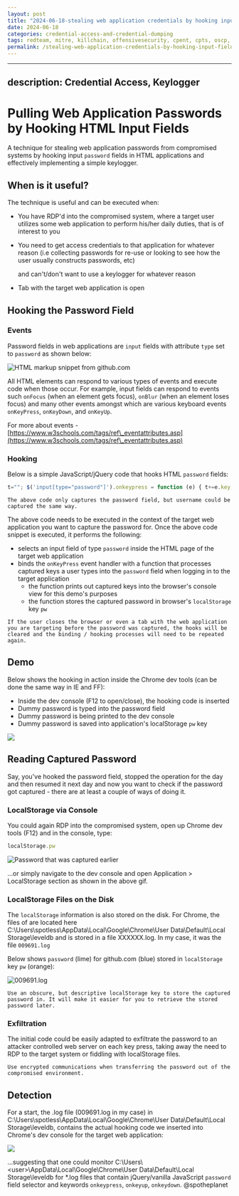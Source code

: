 ```yaml
---
layout: post
title: "2024-06-18-stealing web application credentials by hooking input fields"
date: 2024-06-18
categories: credential-access-and-credential-dumping
tags: redteam, mitre, killchain, offensivesecurity, cpent, cpts, oscp, exploit
permalink: /stealing-web-application-credentials-by-hooking-input-fields/
---
```


---
description: Credential Access, Keylogger
---

# Pulling Web Application Passwords by Hooking HTML Input Fields

A technique for stealing web application passwords from compromised systems by hooking input `password` fields in HTML applications and effectively implementing a simple keylogger.

## When is it useful?

The technique is useful and can be executed when:

* You have RDP'd into the compromised system, where a target user utilizes some web application to perform his/her daily duties, that is of interest to you
*   You need to get access credentials to that application for whatever reason (i.e collecting passwords for re-use or looking to see how the user usually constructs passwords, etc)

    and can't/don't want to use a keylogger for whatever reason
* Tab with the target web application is open

## Hooking the Password Field

### Events

Password fields in web applications are `input` fields with attribute `type` set to `password` as shown below:

![HTML markup snippet from github.com](<../../.gitbook/assets/image (417).png>)

All HTML elements can respond to various types of events and execute code when those occur. For example, input fields can respond to events such `onFocus` (when an element gets focus), `onBlur` (when an element loses focus) and many other events amongst which are various keyboard events `onKeyPress`, `onKeyDown`, and `onKeyUp`.&#x20;

For more about events - [https://www.w3schools.com/tags/ref\_eventattributes.asp](https://www.w3schools.com/tags/ref\_eventattributes.asp)

### Hooking

Below is a simple JavaScript/jQuery code that hooks HTML `password` fields:

```javascript
t=""; $('input[type="password"]').onkeypress = function (e) { t+=e.key; console.log(t); localStorage.setItem("pw", t); } 
```

```
The above code only captures the password field, but username could be captured the same way.
```

The above code needs to be executed in the context of the target web application you want to capture the password for. Once the above code snippet is executed, it performs the following:

* selects an input field of type `password` inside the HTML page of the target web application
* binds the `onKeyPress` event handler with a function that processes captured keys a user types into the `password` field when logging in to the target application
  * the function prints out captured keys into the browser's console view for this demo's purposes
  * the function stores the captured password in browser's `localStorage` key `pw`

```
If the user closes the browser or even a tab with the web application you are targeting before the password was captured, the hooks will be cleared and the binding / hooking processes will need to be repeated again.
```

## Demo

Below shows the hooking in action inside the Chrome dev tools (can be done the same way in IE and FF):

* Inside the dev console (F12 to open/close), the hooking code is inserted
* Dummy password is typed into the password field
* Dummy password is being printed to the dev console
* Dummy password is saved into application's localStorage `pw` key

![](<../../.gitbook/assets/hooking-web-password-fields (1).gif>)

## Reading Captured Password

Say, you've hooked the password field, stopped the operation for the day and then resumed it next day and now you want to check if the password got captured - there are at least a couple of ways of doing it.

### LocalStorage via Console

You could again RDP into the compromised system, open up Chrome dev tools (F12) and in the console, type:

```javascript
localStorage.pw
```

![Password that was captured earlier](<../../.gitbook/assets/image (407).png>)

...or simply navigate to the dev console and open Application > LocalStorage section as shown in the above gif.

### LocalStorage Files on the Disk

The `localStorage` information is also stored on the disk. For Chrome, the files of are located here  C:\Users\spotless\AppData\Local\Google\Chrome\User Data\Default\Local Storage\leveldb and is stored in a file XXXXXX.log. In my case, it was the file `009691.log`

Below shows `password` (lime) for github.com (blue) stored in `localStorage` key `pw` (orange):

![009691.log](<../../.gitbook/assets/image (419).png>)

```
Use an obscure, but descriptive localStorage key to store the captured password in. It will make it easier for you to retrieve the stored password later.
```

### Exfiltration

The initial code could be easily adapted to exfiltrate the password to an attacker controlled web server on each key press, taking away the need to RDP to the target system or fiddling with localStorage files.

```
Use encrypted communications when transferring the password out of the compromised environment.
```

## Detection

For a start, the .log file (009691.log in my case) in C:\Users\spotless\AppData\Local\Google\Chrome\User Data\Default\Local Storage\leveldb, contains the actual hooking code we inserted into Chrome's dev console for the target web application:&#x20;

![](<../../.gitbook/assets/image (421).png>)

...suggesting that one could monitor C:\Users\\\<user>\AppData\Local\Google\Chrome\User Data\Default\Local Storage\leveldb for \*.log files that contain jQuery/vanilla JavaScript `password` field selector and keywords `onkeypress`, `onkeyup`, `onkeydown`.&#x20;
@spotheplanet

